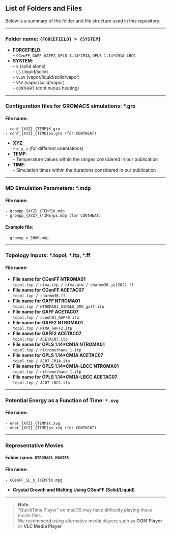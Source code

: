 ## List of Folders and Files

Below is a summary of the folder and file structure used in this repository.

---

### **Folder name**: `{FORCEFIELD} > {SYSTEM}`

- **FORCEFIELD**:  
        - `CGenFF`, `GAFF`, `GAFF2`, `OPLS 1.14*CM1A`, `OPLS 1.14*CM1A-LBCC`
- **SYSTEM**:  
        - `S` (solid alone)  
        - `LS` (liquid/solid)  
        - `VLSV` (vapor/liquid/solid/vapor)  
        - `VSV` (vapor/solid/vapor)  
        - `CONTHEAT` (continuous heating)

---
### Configuration files for GROMACS simulations: *.gro

#### **File name**: 
    - conf_{XYZ}_{TEMP}K.gro
    - conf_{XYZ}_{TIME}ps.gro (for CONTHEAT)

- **XYZ**:  
        - `x`, `y`, `z` (for different orientations)
- **TEMP**:  
        - Temperature values within the ranges considered in our publication   
- **TIME**:   
        - Simulation times within the durations considered in our publication

---  
### MD Simulation Parameters: *.mdp

#### **File name**:  
    - grompp_{XYZ}_{TEMP}K.mdp  
    - grompp_{XYZ}_{TIME}ps.mdp (for CONTHEAT)

#### **Example file**:  
    - grommp_x_200K.mdp


---

### Topology Inputs: *.topol, *.itp, *.ff

#### **File name**:  
- **File name for CGenFF NTROMA01**  
  `topol.top / ntma.itp / ntma.prm / charmm36-jul2022.ff`
- **File name for CGenFF ACETAC07**  
  `topol.top / charmm36.ff`
- **File name for GAFF NTROMA01**  
  `topol.top / NTROMA01_SINGLE_GMX_gaff.itp`
- **File name for GAFF ACETAC07**   
  `topol.top / acooh01_GAFF0.itp`   
- **File name for GAFF2 NTROMA01**  
  `topol.top / NTMA_GAFF2.itp`   
- **File name for GAFF2 ACETAC07**   
  `topol.top / ACETAC07.itp`   
- **File name for OPLS 1.14*CM1A NTROMA01**   
  `topol.top / nitromethane_1.itp`   
- **File name for OPLS 1.14*CM1A ACETAC07**   
  `topol.top / AC07_CM1A.itp`   
- **File name for OPLS 1.14*CM1A-LBCC NTROMA01**  
  `topol.top / nitromethane_1.itp`   
- **File name for OPLS 1.14*CM1A-LBCC ACETAC07**   
  `topol.top / AC07_LBCC.itp`


---

### **Potential Energy as a Function of Time**: `*.xvg`

#### **File name**:  
    - ener_{XYZ}_{TEMP}K.xvg  
    - ener_{XYZ}_{TIME}ps.xvg (for CONTHEAT)
---

### **Representative Movies**

#### **Folder name**: `NTROMA01_MOVIES`
#### **File name**:  
    - CGenFF_SL_X_{TEMP}K.mpg  

- **Crystal Growth and Melting Using CGenFF (Solid/Liquid)**  


---

> **Note**:  
> "QuickTime Player" on macOS may have difficulty playing these movie files.  
> We recommend using alternative media players such as **GOM Player** or **VLC Media Player**
